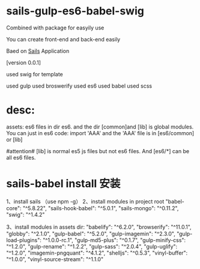 # sails-gulp-es6-babel-swig



Combined with package for easyily use

You can create front-end and back-end easily

Baed on [Sails](http://sailsjs.org) Application


[version 0.0.1]

used swig for template

used gulp
used broswerify
used es6
used babel
used scss

# desc:
assets: es6 files in dir es6. and the dir [common]and [lib] is global modules. You can just in es6 code: import 'AAA' and the 'AAA' file is in [es6/common] or [lib]

#attention#
[lib] is normal es5 js files but not es6 files. And [es6/*] can be all es6 files.


# sails-babel install 安装

1、install sails （use npm -g）
2、install modules in project root
    "babel-core": "^5.8.22",
    "sails-hook-babel": "^5.0.1",
    "sails-mongo": "^0.11.2",
    "swig": "^1.4.2"

3、install modules in assets dir:
    "babelify": "^6.2.0",
    "browserify": "^11.0.1",
    "globby": "^2.1.0",
    "gulp-babel": "^5.2.0",
    "gulp-imagemin": "^2.3.0",
    "gulp-load-plugins": "^1.0.0-rc.1",
    "gulp-md5-plus": "^0.1.7",
    "gulp-minify-css": "^1.2.0",
    "gulp-rename": "^1.2.2",
    "gulp-sass": "^2.0.4",
    "gulp-uglify": "^1.2.0",
    "imagemin-pngquant": "^4.1.2",
    "shelljs": "^0.5.3",
    "vinyl-buffer": "^1.0.0",
    "vinyl-source-stream": "^1.1.0"

